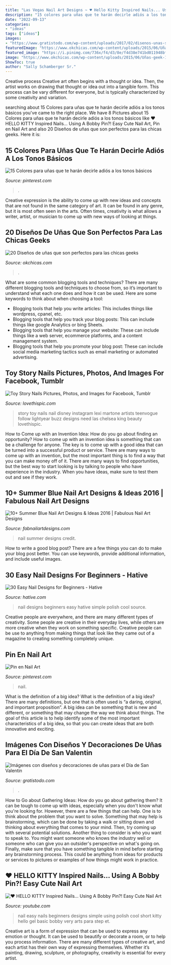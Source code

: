 ```yaml
---
title: "Las Vegas Nail Art Designs ~ ♥ Hello Kitty Inspired Nails... Using A Bobby Pin?! Easy Cute Nail Art"
description: "15 colores para uñas que te harán decirle adiós a los tonos básicos"
date: "2022-09-13"
categories:
- "ideas"
tags: ["ideas"]
images:
- "https://www.gratistodo.com/wp-content/uploads/2017/02/disenos-unas-san-valentin-20.jpg"
featuredImage: "https://www.okchicas.com/wp-content/uploads/2015/06/Uñas-geek-12.jpg"
featured_image: "https://i.pinimg.com/736x/f4/d3/8e/f4d38e741bd011948bff75e1b4e1b002.jpg"
image: "https://www.okchicas.com/wp-content/uploads/2015/06/Uñas-geek-12.jpg"
ShowToc: true
author: "Sally Schamberger Sr."
---
```



Creative process
Creative art often begins with a thought or idea. Then, the artist works on drawing that thought or idea out into a tangible form. This process can be vary different for everyone, but is typically characterized by some creativity and variation.

	

		
searching about 15 Colores para uñas que te harán decirle adiós a los tonos básicos you've came to the right place. We have 8 Pictures about 15 Colores para uñas que te harán decirle adiós a los tonos básicos like ♥ HELLO KITTY Inspired Nails... Using A Bobby Pin?! Easy Cute Nail Art, Pin en Nail Art and also 20 Diseños de uñas que son perfectos para las chicas geeks. Here it is:
		
    
## 15 Colores Para Uñas Que Te Harán Decirle Adiós A Los Tonos Básicos

<img loading=lazy src="https://i.pinimg.com/736x/a9/28/08/a9280877da70b82d450c98c5efd5b09a.jpg" onerror="this.onerror=null;this.src='https://tse2.mm.bing.net/th?id=OIP.VHINa718po_iSwA98VOipwHaHT&amp;pid=15.1';" alt="15 Colores para uñas que te harán decirle adiós a los tonos básicos">

_Source: pinterest.com_

>. 

	

Creative expression is the ability to come up with new ideas and concepts that are not found in the same category of art. It can be found in any genre, but it is most often seen in the arts. Often times, creativity is what allows a writer, artist, or musician to come up with new ways of looking at things.

    
## 20 Diseños De Uñas Que Son Perfectos Para Las Chicas Geeks

<img loading=lazy src="https://www.okchicas.com/wp-content/uploads/2015/06/Uñas-geek-12.jpg" onerror="this.onerror=null;this.src='https://tse3.mm.bing.net/th?id=OIP.oHc0nMk6WK5akuv8YUBnmQHaFj&amp;pid=15.1';" alt="20 Diseños de uñas que son perfectos para las chicas geeks">

_Source: okchicas.com_

>. 

	

What are some common blogging tools and techniques?
There are many different blogging tools and techniques to choose from, so it’s important to understand what each one does and how it can be used. Here are some keywords to think about when choosing a tool:
- Blogging tools that help you write articles: This includes things like wordpress, cpanel, etc.
- Blogging tools that help you track your blog posts: This can include things like google Analytics or bing Sheets.
- Blogging tools that help you manage your website: These can include things like a web server, ecommerce platforms, and a content management system. 
- Blogging tools that help you promote your blog post: These can include social media marketing tactics such as email marketing or automated advertising.

    
## Toy Story Nails Pictures, Photos, And Images For Facebook, Tumblr

<img loading=lazy src="http://www.lovethispic.com/uploaded_images/79607-Toy-Story-Nails.jpg" onerror="this.onerror=null;this.src='https://tse1.mm.bing.net/th?id=OIP.a0CFfcK8t3rPITCrcIxqRgHaHa&amp;pid=15.1';" alt="Toy Story Nails Pictures, Photos, and Images for Facebook, Tumblr">

_Source: lovethispic.com_

>story toy nails nail disney instagram lexi martone artists teenvogue follow lightyear buzz designs need las chelsea king beauty lovethispic. 

	

How to Come up with an Invention Idea: How do you go about finding an opportunity?
How to come up with an invention idea is something that can be a challenge for anyone. The key is to come up with a good idea that can be turned into a successful product or service. There are many ways to come up with an invention, but the most important thing is to find a way that you can make money off of it. There are many ways to find opportunities, but the best way to start looking is by talking to people who have experience in the industry. When you have ideas, make sure to test them out and see if they work.

    
## 10+ Summer Blue Nail Art Designs &amp; Ideas 2016 | Fabulous Nail Art Designs

<img loading=lazy src="http://fabnailartdesigns.com/wp-content/uploads/2016/05/10-Summer-Blue-Nail-Art-Designs-Ideas-2016-6.jpg" onerror="this.onerror=null;this.src='https://tse3.mm.bing.net/th?id=OIP.5PajgsWWDQBO4YeZZ6BhaQHaJ4&amp;pid=15.1';" alt="10+ Summer Blue Nail Art Designs &amp; Ideas 2016 | Fabulous Nail Art Designs">

_Source: fabnailartdesigns.com_

>nail summer designs credit. 

	

How to write a good blog post?
There are a few things you can do to make your blog post better. You can use keywords, provide additional information, and include useful images.

    
## 30 Easy Nail Designs For Beginners - Hative

<img loading=lazy src="http://hative.com/wp-content/uploads/2014/11/easy-nail-designs/16-easy-nail-designs-for-beginners.jpg" onerror="this.onerror=null;this.src='https://tse2.mm.bing.net/th?id=OIP.x18D-udzyDuXZ1FWSVY4qAHaKS&amp;pid=15.1';" alt="30 Easy Nail Designs for Beginners - Hative">

_Source: hative.com_

>nail designs beginners easy hative simple polish cool source. 

	

Creative people are everywhere, and there are many different types of creativity. Some people are creative in their everyday lives, while others are more creative when they work on something specific. Creative people can be use to anything from making things that look like they came out of a magazine to creating something completely unique.

    
## Pin En Nail Art

<img loading=lazy src="https://i.pinimg.com/736x/f4/d3/8e/f4d38e741bd011948bff75e1b4e1b002.jpg" onerror="this.onerror=null;this.src='https://tse2.mm.bing.net/th?id=OIP.2g4VPsy54ism6cD40SHFHgHaIR&amp;pid=15.1';" alt="Pin en Nail Art">

_Source: pinterest.com_

>nail. 

	

What is the definition of a big idea?
What is the definition of a big idea? There are many definitions, but one that is often used is “a daring, original, and important proposition”. A big idea can be something that is new and different, or something that may change the way we think about things. The goal of this article is to help identify some of the most important characteristics of a big idea, so that you can create ideas that are both innovative and exciting.

    
## Imágenes Con Diseños Y Decoraciones De Uñas Para El Día De San Valentin

<img loading=lazy src="https://www.gratistodo.com/wp-content/uploads/2017/02/disenos-unas-san-valentin-20.jpg" onerror="this.onerror=null;this.src='https://tse3.mm.bing.net/th?id=OIP.tWculTsdP-E7QmycJhiZNQHaJ4&amp;pid=15.1';" alt="Imágenes con diseños y decoraciones de uñas para el Día de San Valentin">

_Source: gratistodo.com_

>. 

	

How to Go about Gathering Ideas: How do you go about gathering them?
It can be tough to come up with ideas, especially when you don't know what you're looking for. However, there are a few things that can help. One is to think about the problem that you want to solve. Something that may help is brainstorming, which can be done by taking a walk or sitting down and thinking about everything that comes to your mind. Then, try coming up with several potential solutions. Another thing to consider is who you want to speak to. You might want someone who knows the industry well or someone who can give you an outsider's perspective on what's going on. Finally, make sure that you have something tangible in mind before starting any brainstorming process. This could be anything from ideas for products or services to pictures or examples of how things might work in practice.

    
## ♥ HELLO KITTY Inspired Nails... Using A Bobby Pin?! Easy Cute Nail Art

<img loading=lazy src="https://i.ytimg.com/vi/KYhL8-XPPqA/maxresdefault.jpg" onerror="this.onerror=null;this.src='https://tse1.mm.bing.net/th?id=OIP.JkmKKE3h9vxJ-h3Ip3M92AHaEK&amp;pid=15.1';" alt="♥ HELLO KITTY Inspired Nails... Using A Bobby Pin?! Easy Cute Nail Art">

_Source: youtube.com_

>nail easy nails beginners designs simple using polish cool short kitty hello gel basic bobby very arts para step et. 

	

Creative art is a form of expression that can be used to express any emotion or thought. It can be used to beautify or decorate a room, or to help you process information. There are many different types of creative art, and each artist has their own way of expressing themselves. Whether it’s painting, drawing, sculpture, or photography, creativity is essential for every artist.

